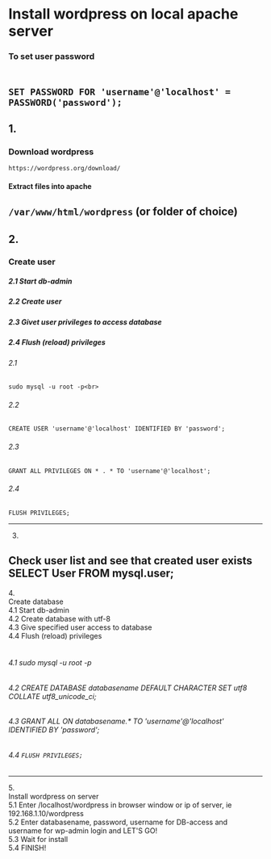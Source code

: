 # Install wordpress on local apache server
### To set user password<br><br>
`SET PASSWORD FOR 'username'@'localhost' = PASSWORD('password');`
------------------------------------------------
## 1.
### Download wordpress<br>
`https://wordpress.org/download/`<br>
#### Extract files into apache
`/var/www/html/wordpress` (or folder of choice)
------------------------------------------------
## 2.
### Create user
##### 2.1 Start db-admin
##### 2.2 Create user
##### 2.3 Givet user privileges to access database
##### 2.4 Flush (reload) privileges
###### 2.1 
`sudo mysql -u root -p<br>`
###### 2.2 
`CREATE USER 'username'@'localhost' IDENTIFIED BY 'password';`
###### 2.3 
`GRANT ALL PRIVILEGES ON * . * TO 'username'@'localhost';`
###### 2.4 
`FLUSH PRIVILEGES;`

------------------------------------------------
3. <br>
Check user list and see that created user exists<br>
SELECT User FROM mysql.user;<br>
------------------------------------------------
4.<br>
Create database<br>
4.1 Start db-admin<br>
4.2 Create database with utf-8<br>
4.3 Give specified user access to database<br>
4.4 Flush (reload) privileges<br>
<br>
###### 4.1 sudo mysql -u root -p<br>
###### 4.2 CREATE DATABASE databasename DEFAULT CHARACTER SET utf8 COLLATE utf8_unicode_ci;<br>
###### 4.3 GRANT ALL ON databasename.* TO 'username'@'localhost' IDENTIFIED BY 'password';<br>
###### 4.4 `FLUSH PRIVILEGES;`

------------------------------------------------
5.<br>
Install wordpress on server<br>
5.1 Enter /localhost/wordpress in browser window or ip of server, ie 192.168.1.10/wordpress<br>
5.2 Enter databasename, password, username for DB-access and username for wp-admin login and LET'S GO!<br>
5.3 Wait for install<br>
5.4 FINISH!
